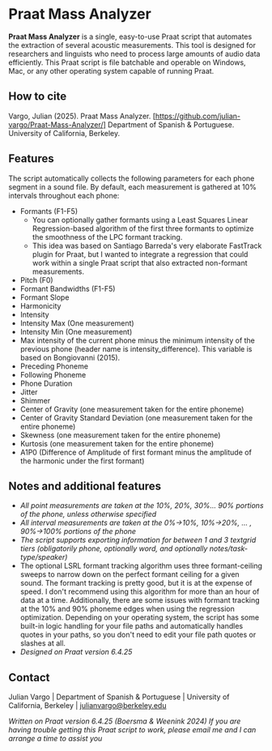 # Praat Mass Analyzer

**Praat Mass Analyzer** is a single, easy-to-use Praat script that automates the extraction of several acoustic measurements. This tool is designed for researchers and linguists who need to process large amounts of audio data efficiently. This Praat script is file batchable and operable on Windows, Mac, or any other operating system capable of running Praat.

## How to cite

Vargo, Julian (2025). Praat Mass Analyzer. [https://github.com/julian-vargo/Praat-Mass-Analyzer/]
Department of Spanish & Portuguese. University of California, Berkeley.

## Features

The script automatically collects the following parameters for each phone segment in a sound file.
By default, each measurement is gathered at 10% intervals throughout each phone:
- Formants (F1-F5)
    - You can optionally gather formants using a Least Squares Linear Regression-based algorithm of the first three formants to optimize the smoothness of the LPC formant tracking.
    - This idea was based on Santiago Barreda's very elaborate FastTrack plugin for Praat, but I wanted to integrate a regression that could work within a single Praat script that also extracted non-formant measurements.  
- Pitch (F0)
- Formant Bandwidths (F1-F5)
- Formant Slope
- Harmonicity
- Intensity
- Intensity Max (One measurement)
- Intensity Min (One measurement)
- Max intensity of the current phone minus the minimum intensity of the previous phone (header name is intensity_difference). This variable is based on Bongiovanni (2015).
- Preceding Phoneme
- Following Phoneme
- Phone Duration
- Jitter
- Shimmer
- Center of Gravity (one measurement taken for the entire phoneme)
- Center of Gravity Standard Deviation (one measurement taken for the entire phoneme)
- Skewness (one measurement taken for the entire phoneme)
- Kurtosis (one measurement taken for the entire phoneme)
- A1P0 (Difference of Amplitude of first formant minus the amplitude of the harmonic under the first formant)
  
## Notes and additional features
- *All point measurements are taken at the 10%, 20%, 30%... 90% portions of the phone, unless otherwise specified*
- *All interval measurements are taken at the 0%->10%, 10%->20%, ... , 90%->100% portions of the phone*
- *The script supports exporting information for between 1 and 3 textgrid tiers (obligatorily phone, optionally word, and optionally notes/task-type/speaker)*
- The optional LSRL formant tracking algorithm uses three formant-ceiling sweeps to narrow down on the perfect formant ceiling for a given sound. The formant tracking is pretty good, but it is at the expense of speed. I don't recommend using this algorithm for more than an hour of data at a time. Additionally, there are some issues with formant tracking at the 10% and 90% phoneme edges when using the regression optimization.
Depending on your operating system, the script has some built-in logic handling for your file paths and automatically handles quotes in your paths, so you don't need to edit your file path quotes or slashes at all.
- *Designed on Praat version 6.4.25*

## Contact
Julian Vargo | Department of Spanish & Portuguese | University of California, Berkeley | julianvargo@berkeley.edu

*Written on Praat version 6.4.25 (Boersma & Weenink 2024)*
*If you are having trouble getting this Praat script to work, please email me and I can arrange a time to assist you*
